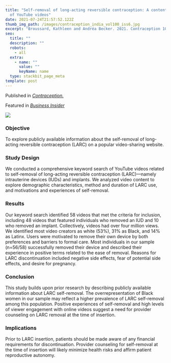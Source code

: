 ```yaml
---
title: "Self-removal of long-acting reversible contraception: A content analysis
  of YouTube videos"
date: 2021-07-24T21:57:52.122Z
thumb_img_path: /images/contraception_india_vol100_iss6.jpg
excerpt: "Broussard, Kathleen and Andréa Becker. 2021. Contraception 104(6): 654-658. "
seo:
  title: ""
  description: ""
  robots:
    - all
  extra:
    - name: ""
      value: ""
      keyName: name
  type: stackbit_page_meta
template: post
---
```

Published in *[Contraception.](https://doi.org/10.1016/j.contraception.2021.08.002)*

Featured in *[Business Insider](https://www.insider.com/people-pulling-out-their-iud-to-avoid-costs-doctor-refusal-2021-8)* 

![](/images/contraception_india_vol100_iss6.jpg)

<!--StartFragment-->

### Objective

To explore publicly available information about the self-removal of long-acting reversible contraception (LARC) on a popular video-sharing website.

### Study Design

We conducted a comprehensive keyword search of YouTube videos related to self-removal of long-acting reversible contraception (LARC)—namely intrauterine devices (IUDs) and implants. We analyzed video content to explore demographic characteristics, method and duration of LARC use, and motivations and experiences of self-removal.

### Results

Our keyword search identified 58 videos that met the criteria for inclusion, including 48 videos that featured individuals who removed an IUD and 10 who removed an implant. Collectively, videos had over four million views. We identified most video creators as white (53%), 31% as Black, and 14% as Latinx. Users were motivated to remove their own device by both preferences and barriers to formal care. Most individuals in our sample (n=56/58) successfully removed their device and described their experience in positive terms related to the ease of removal. Reasons for LARC discontinuation included negative side effects, fear of potential side effects, and desire for pregnancy.

### Conclusion

This study builds upon prior research by describing publicly available information about LARC self-removal. The overrepresentation of Black women in our sample may reflect a higher prevalence of LARC self-removal among this population. Positive experiences of self-removal and high levels of viewer engagement with online videos suggest a need for provider counseling on LARC removal at the time of insertion.

### Implications

Prior to LARC insertion, patients should be made aware of any financial requirements for discontinuation. Provider counseling for self-removal at the time of insertion will likely minimize health risks and affirm patient reproductive autonomy.
